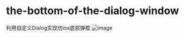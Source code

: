 # the-bottom-of-the-dialog-window
利用自定义Dialog实现仿ios底部弹框
![image](https://github.com/Shanks07/the-bottom-of-the-dialog-window/edit/master/first.png)
